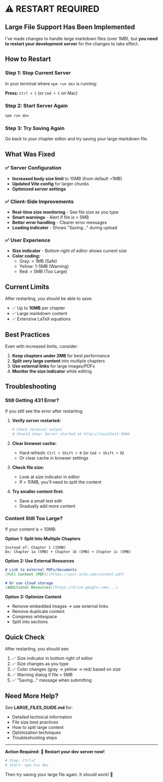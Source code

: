 # ⚠️ RESTART REQUIRED

## Large File Support Has Been Implemented

I've made changes to handle large markdown files (over 1MB), but **you need to restart your development server** for the changes to take effect.

## How to Restart

### Step 1: Stop Current Server

In your terminal where `npm run dev` is running:

**Press:** `Ctrl + C` (or `Cmd + C` on Mac)

### Step 2: Start Server Again

```bash
npm run dev
```

### Step 3: Try Saving Again

Go back to your chapter editor and try saving your large markdown file.

## What Was Fixed

### ✅ Server Configuration
- **Increased body size limit** to 10MB (from default ~1MB)
- **Updated Vite config** for larger chunks
- **Optimized server settings**

### ✅ Client-Side Improvements
- **Real-time size monitoring** - See file size as you type
- **Smart warnings** - Alert if file is > 5MB
- **Better error handling** - Clearer error messages
- **Loading indicator** - Shows "Saving..." during upload

### ✅ User Experience
- **Size indicator** - Bottom right of editor shows current size
- **Color coding:**
  - Gray: < 1MB (Safe)
  - Yellow: 1-5MB (Warning)
  - Red: > 5MB (Too Large)

## Current Limits

After restarting, you should be able to save:
- ✅ Up to **10MB** per chapter
- ✅ Large markdown content
- ✅ Extensive LaTeX equations

## Best Practices

Even with increased limits, consider:

1. **Keep chapters under 2MB** for best performance
2. **Split very large content** into multiple chapters
3. **Use external links** for large images/PDFs
4. **Monitor the size indicator** while editing

## Troubleshooting

### Still Getting 431 Error?

If you still see the error after restarting:

1. **Verify server restarted:**
   ```bash
   # Check terminal output
   # Should show: Server started at http://localhost:3000
   ```

2. **Clear browser cache:**
   - Hard refresh: `Ctrl + Shift + R` (or `Cmd + Shift + R`)
   - Or clear cache in browser settings

3. **Check file size:**
   - Look at size indicator in editor
   - If > 10MB, you'll need to split the content

4. **Try smaller content first:**
   - Save a small test edit
   - Gradually add more content

### Content Still Too Large?

If your content is > 10MB:

**Option 1: Split Into Multiple Chapters**
```
Instead of: Chapter 1 (15MB)
Do: Chapter 1a (5MB) + Chapter 1b (5MB) + Chapter 1c (5MB)
```

**Option 2: Use External Resources**
```markdown
# Link to external PDFs/documents
[Full Content (PDF)](https://your-site.com/content.pdf)

# Or use cloud storage
[Additional Resources](https://drive.google.com/...)
```

**Option 3: Optimize Content**
- Remove embedded images → use external links
- Remove duplicate content
- Compress whitespace
- Split into sections

## Quick Check

After restarting, you should see:

1. ✅ Size indicator in bottom right of editor
2. ✅ Size changes as you type
3. ✅ Color changes (gray → yellow → red) based on size
4. ✅ Warning dialog if file > 5MB
5. ✅ "Saving..." message when submitting

## Need More Help?

See **LARGE_FILES_GUIDE.md** for:
- Detailed technical information
- File size best practices
- How to split large content
- Optimization techniques
- Troubleshooting steps

---

**Action Required:** 🔄 **Restart your dev server now!**

```bash
# Stop: Ctrl+C
# Start: npm run dev
```

Then try saving your large file again. It should work! 🎉

